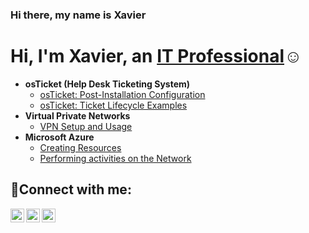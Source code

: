 ### Hi there, my name is Xavier

<h1>Hi, I'm Xavier, an <a href="https://linkedin.com/in/Xdscott">IT Professional</a>☺</h1>

- <b>osTicket (Help Desk Ticketing System)</b>
  - [osTicket: Post-Installation Configuration](https://github.com/Xdscott/post-install-config)
  - [osTicket: Ticket Lifecycle Examples](https://github.com/Xdscott/ticket-lifecycle)
- <b>Virtual Private Networks</b>
  - [VPN Setup and Usage](https://github.com/Xdscott/configure-vpn)
- <b>Microsoft Azure</b>
  - [Creating Resources](https://github.com/Xdscott/configure-ad)
  - [Performing activities on the Network](https://github.com/Xdscott/azure-network-protocols)


<h2>🤳Connect with me:</h2>

[<img align="left" alt="Josh | Twitter" width="22px" src="https://cdn.jsdelivr.net/npm/simple-icons@v3/icons/twitter.svg" />][twitter]
[<img align="left" alt="Josh | LinkedIn" width="22px" src="https://cdn.jsdelivr.net/npm/simple-icons@v3/icons/linkedin.svg" />][linkedin]
[<img align="left" alt="Josh | Instagram" width="22px" src="https://cdn.jsdelivr.net/npm/simple-icons@v3/icons/instagram.svg" />][instagram]

[twitter]: https://twitter.com/Josh
[instagram]: https://www.instagram.com/Josh
[linkedin]: https://linkedin.com/in/Xdscott
